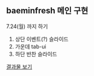 ## baeminfresh 메인 구현

7.24(월) 까지 하기

1. 상단 이벤트(?) 슬라이드
2. 가운데 tab-ui 
3. 하단 반찬 슬라이드

[결과물 보기](http://rawgit.com/hyesun03/techcamp/master/baeminfresh-tab-ui/index.html#/)

